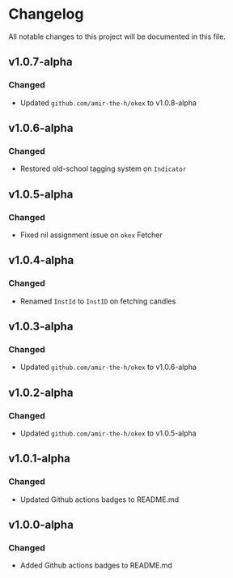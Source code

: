 Changelog
=========
All notable changes to this project will be documented in this file.

v1.0.7-alpha
------------

### Changed

- Updated `github.com/amir-the-h/okex` to v1.0.8-alpha

v1.0.6-alpha
------------

### Changed

- Restored old-school tagging system on `Indicator`

v1.0.5-alpha
------------

### Changed

- Fixed nil assignment issue on `okex` Fetcher

v1.0.4-alpha
------------

### Changed

- Renamed `InstId` to `InstID` on fetching candles

v1.0.3-alpha
------------

### Changed

- Updated `github.com/amir-the-h/okex` to v1.0.6-alpha

v1.0.2-alpha
------------

### Changed

- Updated `github.com/amir-the-h/okex` to v1.0.5-alpha

v1.0.1-alpha
------------

### Changed

- Updated Github actions badges to README.md

v1.0.0-alpha
------------

### Changed

- Added Github actions badges to README.md
